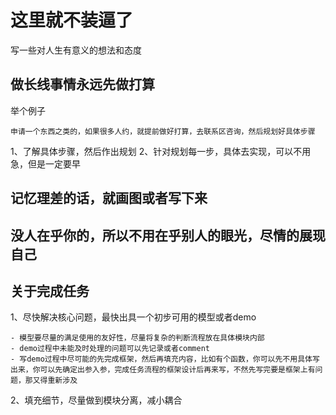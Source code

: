 # 这里就不装逼了

写一些对人生有意义的想法和态度

## 做长线事情永远先做打算

举个例子
```
申请一个东西之类的，如果很多人约，就提前做好打算，去联系区咨询，然后规划好具体步骤
```

1、了解具体步骤，然后作出规划
2、针对规划每一步，具体去实现，可以不用急，但是一定要早

## 记忆理差的话，就画图或者写下来

## 没人在乎你的，所以不用在乎别人的眼光，尽情的展现自己

## 关于完成任务

1、尽快解决核心问题，最快出具一个初步可用的模型或者demo

    - 模型要尽量的满足使用的友好性，尽量将复杂的判断流程放在具体模块内部
    - demo过程中未能及时处理的问题可以先记录或者comment
    - 写demo过程中尽可能的先完成框架，然后再填充内容，比如有个函数，你可以先不用具体写出来，你可以先确定出参入参，完成任务流程的框架设计后再来写，不然先写完要是框架上有问题，那又得重新涉及

2、填充细节，尽量做到模块分离，减小耦合

